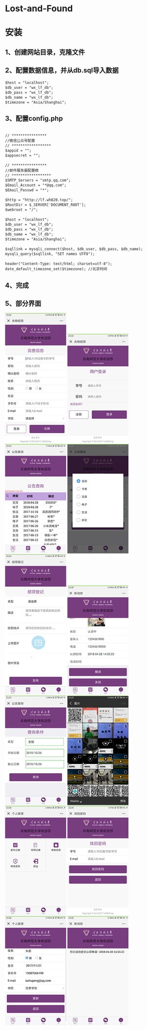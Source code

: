 Lost-and-Found
==============

# 安装

## 1、创建网站目录，克隆文件

## 2、配置数据信息，并从db.sql导入数据

~~~~~~~~~~~~~~~~~~~~~~~~~~~~~~~~~~~~~~~~~~~~~~~~~~~~~~~~~~~~~~~~~~~~~~~~~~~~~~~~
$host = "localhost";
$db_user = "wx_lf_db";
$db_pass = "wx_lf_db";
$db_name = "wx_lf_db";
$timezone = "Asia/Shanghai";
~~~~~~~~~~~~~~~~~~~~~~~~~~~~~~~~~~~~~~~~~~~~~~~~~~~~~~~~~~~~~~~~~~~~~~~~~~~~~~~~

## 3、配置config.php
```

// ****************
//微信公众号配置
// ******************
$appid = "";
$appsecret = "";

// ****************
//邮件服务器配置微
// ******************
$SMTP_Sersers = "smtp.qq.com";
$Email_Account = "*@qq.com";
$Email_Passwd = "*";

$http = "http://lf.wh820.top/";
$RootDir = $_SERVER['DOCUMENT_ROOT'];
$webroot = "/";

$host = "localhost";
$db_user = "wx_lf_db";
$db_pass = "wx_lf_db";
$db_name = "wx_lf_db";
$timezone = "Asia/Shanghai";

$sqllink = mysqli_connect($host, $db_user, $db_pass, $db_name);
mysqli_query($sqllink, "SET names UTF8");

header("Content-Type: text/html; charset=utf-8");
date_default_timezone_set($timezone); //北京时间
```

## 4、完成
## 5、部分界面

<div class="pic_list">
<img src="./media/6e198855ed77bd283fcc1f65ef480ba3.png">
<img src="./media/1627aab9337b5f6aac9e31afb0430e36.png">
<img src="./media/feafb82a4586edb34a584a415b0151da.png">
<img src="./media/fd8d24e7d773bd2ad97604f8ad6bca5a.png">
<img src="./media/1a5cdf4ce6606ed9f8a0436a3f734045.png">
<img src="./media/d0bc21a708eb6cfa296bc119241e490d.png">
<img src="./media/ec9367aeba4dbcd558b5ef4b90b91ee6.png">
<img src="./media/efa81c0f7958116d9ada531fb6d16143.png">
<img src="./media/fb7bda16294bf8eb61c01bfc597310fc.png">
<img src="./media/ae7c006d9700121f1cb9d0a886193748.png">
<img src="./media/2462483e1694363518547f7328735dd6.png">
<img src="./media/54efa006d72b406d57e2f479e5803fc1.png">

</div>
